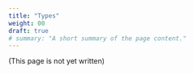 ```yaml
---
title: "Types"
weight: 00
draft: true
# summary: "A short summary of the page content."
---
```


(This page is not yet written)